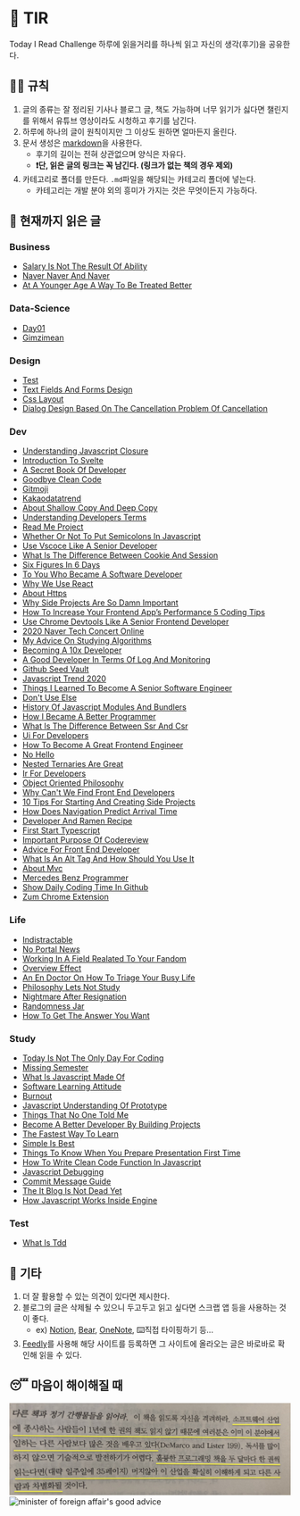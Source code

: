# 📖 TIR
Today I Read Challenge
하루에 읽을거리를 하나씩 읽고 자신의 생각(후기)을 공유한다.   

## 👩‍⚖️ 규칙  

1. 글의 종류는 잘 정리된 기사나 블로그 글, 책도 가능하며 너무 읽기가 싫다면 챌린지를 위해서 유튜브 영상이라도 시청하고 후기를 남긴다. 
2. 하루에 하나의 글이 원칙이지만 그 이상도 원하면 얼마든지 올린다. 
3. 문서 생성은 [markdown](https://gist.github.com/ihoneymon/652be052a0727ad59601)을 사용한다.   
    - 후기의 길이는 전혀 상관없으며 양식은 자유다.  
    - **❗단, 읽은 글의 링크는 꼭 남긴다. (링크가 없는 책의 경우 제외)** 
4. 카테고리로 폴더를 만든다. `.md`파일을 해당되는 카테고리 폴더에 넣는다.   
    - 카테고리는 개발 분야 외의 흥미가 가지는 것은 무엇이든지 가능하다.   

## 📰 현재까지 읽은 글  
### Business

- [Salary Is Not The Result Of Ability](Business/Salary-is-not-the-result-of-ability..md)
- [Naver Naver And Naver](Business/naver-naver-and-naver.md)
- [At A Younger Age A Way To Be Treated Better](Business/at-a-younger-age-a-way-to-be-treated-better.md)

### Data-Science

- [Day01](Data-Science/Day01.md)
- [Gimzimean](Data-Science/GIMZIMEAN.md)

### Design

- [Test](Design/test.md)
- [Text Fields And Forms Design](Design/text-fields-and-forms-design.md)
- [Css Layout](Design/css-layout.md)
- [Dialog Design Based On The Cancellation Problem Of Cancellation](Design/dialog-design-based-on-the-cancellation-problem-of-cancellation.md)

### Dev

- [Understanding Javascript Closure](Dev/understanding-javascript-closure.md)
- [Introduction To Svelte](Dev/introduction-to-svelte.md)
- [A Secret Book Of Developer](Dev/a-secret-book-of-developer.md)
- [Goodbye Clean Code](Dev/goodbye-clean-code.md)
- [Gitmoji](Dev/gitmoji.md)
- [Kakaodatatrend](Dev/kakaodatatrend.md)
- [About Shallow Copy And Deep Copy](Dev/about-shallow-copy-and-deep-copy.md)
- [Understanding Developers Terms](Dev/understanding-developers-terms.md)
- [Read Me Project](Dev/read-me-project.md)
- [Whether Or Not To Put Semicolons In Javascript](Dev/whether-or-not-to-put-semicolons-in-javaScript.md)
- [Use Vscoce Like A Senior Developer](Dev/use-vscoce-like-a-senior-developer.md)
- [What Is The Difference Between Cookie And Session](Dev/what-is-the-difference-between-cookie-and-session.md)
- [Six Figures In 6 Days](Dev/six-figures-in-6-days.md)
- [To You Who Became A Software Developer](Dev/to-you-who-became-a-software-developer.md)
- [Why We Use React](Dev/why-we-use-react.md)
- [About Https](Dev/about-https.md)
- [Why Side Projects Are So Damn Important](Dev/why-side-projects-are-so-damn-important.md)
- [How To Increase Your Frontend App’s Performance 5 Coding Tips](Dev/how-to-increase-your-frontend-app’s-performance-5-coding-tips.md)
- [Use Chrome Devtools Like A Senior Frontend Developer](Dev/use-chrome-devTools-like-a-senior-frontend-developer.md)
- [2020 Naver Tech Concert Online](Dev/2020-naver-tech-concert-online.md)
- [My Advice On Studying Algorithms](Dev/my-advice-on-studying-algorithms.md)
- [Becoming A 10x Developer](Dev/becoming-a-10x-developer.md)
- [A Good Developer In Terms Of Log And Monitoring](Dev/a-good-developer-in-terms-of-log-and-monitoring.md)
- [Github Seed Vault](Dev/github-seed-vault.md)
- [Javascript Trend 2020](Dev/javascript-trend-2020.md)
- [Things I Learned To Become A Senior Software Engineer](Dev/things-i-learned-to-become-a-senior-software-engineer.md)
- [Don't Use Else](Dev/don't-use-else.md)
- [History Of Javascript Modules And Bundlers](Dev/history-of-javascript-modules-and-bundlers.md)
- [How I Became A Better Programmer](Dev/how-i-became-a-better-programmer.md)
- [What Is The Difference Between Ssr And Csr](Dev/what-is-the-difference-between-SSR-and-CSR.md)
- [Ui For Developers](Dev/ui-for-developers.md)
- [How To Become A Great Frontend Engineer](Dev/how-to-become-a-great-frontend-engineer.md)
- [No Hello](Dev/no-hello.md)
- [Nested Ternaries Are Great](Dev/nested-ternaries-are-great.md)
- [Ir For Developers](Dev/ir-for-developers.md)
- [Object Oriented Philosophy](Dev/object-oriented-philosophy.md)
- [Why Can't We Find Front End Developers](Dev/why-can't-we-find-front-end-developers.md)
- [10 Tips For Starting And Creating Side Projects](Dev/10-tips-for-starting-and-creating-side-projects.md)
- [How Does Navigation Predict Arrival Time](Dev/how-does-navigation-predict-arrival-time.md)
- [Developer And Ramen Recipe](Dev/developer-and-ramen-recipe.md)
- [First Start Typescript](Dev/first-start-typescript.md)
- [Important Purpose Of Codereview](Dev/important-purpose-of-codereview.md)
- [Advice For Front End Developer](Dev/advice-for-front-end-developer.md)
- [What Is An Alt Tag And How Should You Use It](Dev/what-is-an-alt-tag-and-how-should-you-use-it.md)
- [About Mvc](Dev/about-mvc.md)
- [Mercedes Benz Programmer](Dev/mercedes-benz-programmer.md)
- [Show Daily Coding Time In Github](Dev/show-daily-coding-time-in-github.md)
- [Zum Chrome Extension](Dev/zum-chrome-extension.md)

### Life

- [Indistractable](Life/indistractable.md)
- [No Portal News](Life/no-portal-news.md)
- [Working In A Field Realated To Your Fandom](Life/working-in-a-field-realated-to-your-fandom.md)
- [Overview Effect](Life/overview-effect.md)
- [An En Doctor On How To Triage Your Busy Life](Life/an-en-doctor-on-how-to-triage-your-busy-life.md)
- [Philosophy Lets Not Study](Life/philosophy-lets-not-study.md)
- [Nightmare After Resignation](Life/nightmare-after-resignation.md)
- [Randomness Jar](Life/randomness-jar.md)
- [How To Get The Answer You Want](Life/how-to-get-the-answer-you-want.md)

### Study

- [Today Is Not The Only Day For Coding](Study/today-is-not-the-only-day-for-coding.md)
- [Missing Semester](Study/missing-semester.md)
- [What Is Javascript Made Of](Study/what-is-javascript-made-of.md)
- [Software Learning Attitude](Study/software-learning-attitude.md)
- [Burnout](Study/burnout.md)
- [Javascript Understanding Of Prototype](Study/javascript-understanding-of-prototype.md)
- [Things That No One Told Me](Study/things-that-no-one-told-me.md)
- [Become A Better Developer By Building Projects](Study/become-a-better-developer-by-building-projects.md)
- [The Fastest Way To Learn](Study/the-fastest-way-to-learn.md)
- [Simple Is Best](Study/simple-is-best.md)
- [Things To Know When You Prepare Presentation First Time](Study/things-to-know-when-you-prepare-presentation-first-time.md)
- [How To Write Clean Code Function In Javascript](Study/how-to-write-clean-code-function-in-javascript.md)
- [Javascript Debugging](Study/javascript-debugging.md)
- [Commit Message Guide](Study/commit-message-guide.md)
- [The It Blog Is Not Dead Yet](Study/the-IT-blog-is-not-dead-yet.md)
- [How Javascript Works Inside Engine](Study/how-javascript-works-inside-engine.md)

### Test

- [What Is Tdd](Test/what-is-TDD.md)

## 💬 기타  
1. 더 잘 활용할 수 있는 의견이 있다면 제시한다.  
2. 블로그의 글은 삭제될 수 있으니 두고두고 읽고 싶다면 스크랩 앱 등을 사용하는 것이 좋다.  
    - ex) [Notion](https://www.notion.so/), [Bear](https://bear.app/), [OneNote](https://www.onenote.com/), ⌨️직접 타이핑하기 등...
3. [Feedly](https://feedly.com/)를 사용해 해당 사이트를 등록하면 그 사이트에 올라오는 글은 바로바로 확인해 읽을 수 있다.   


## 😴 마음이 해이해질 때 

![code-complete2](img/IMG_7770.jpg)
![minister of foreign affair's good advice](img/kang.png)
